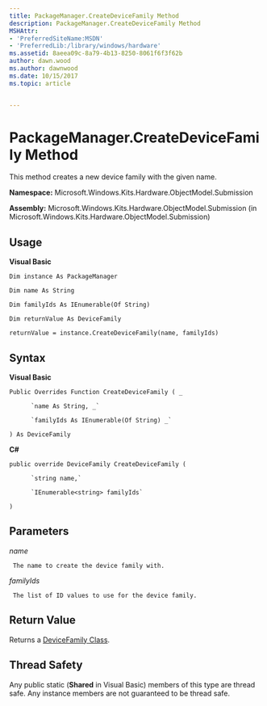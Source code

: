 ```yaml
---
title: PackageManager.CreateDeviceFamily Method
description: PackageManager.CreateDeviceFamily Method
MSHAttr:
- 'PreferredSiteName:MSDN'
- 'PreferredLib:/library/windows/hardware'
ms.assetid: 8aeea09c-8a79-4b13-8250-8061f6f3f62b
author: dawn.wood
ms.author: dawnwood
ms.date: 10/15/2017
ms.topic: article


---
```


# PackageManager.CreateDeviceFamily Method


This method creates a new device family with the given name.

**Namespace:** Microsoft.Windows.Kits.Hardware.ObjectModel.Submission

**Assembly:** Microsoft.Windows.Kits.Hardware.ObjectModel.Submission (in Microsoft.Windows.Kits.Hardware.ObjectModel.Submission)

## <span id="Usage"></span><span id="usage"></span><span id="USAGE"></span>Usage


**Visual Basic**

`Dim instance As PackageManager`

`Dim name As String`

`Dim familyIds As IEnumerable(Of String)`

`Dim returnValue As DeviceFamily`

`returnValue = instance.CreateDeviceFamily(name, familyIds)`

## <span id="Syntax"></span><span id="syntax"></span><span id="SYNTAX"></span>Syntax


**Visual Basic**

`Public Overrides Function CreateDeviceFamily ( _`

          `name As String, _`

          `familyIds As IEnumerable(Of String) _`

`) As DeviceFamily`

**C#**

`public override DeviceFamily CreateDeviceFamily (`

          `string name,`

          `IEnumerable<string> familyIds`

`)`

## <span id="Parameters"></span><span id="parameters"></span><span id="PARAMETERS"></span>Parameters


*name*

     The name to create the device family with.

*familyIds*

     The list of ID values to use for the device family.

## <span id="Return_Value"></span><span id="return_value"></span><span id="RETURN_VALUE"></span>Return Value


Returns a [DeviceFamily Class](devicefamily-class.md).

## <span id="Thread_Safety"></span><span id="thread_safety"></span><span id="THREAD_SAFETY"></span>Thread Safety


Any public static (**Shared** in Visual Basic) members of this type are thread safe. Any instance members are not guaranteed to be thread safe.

 

 






